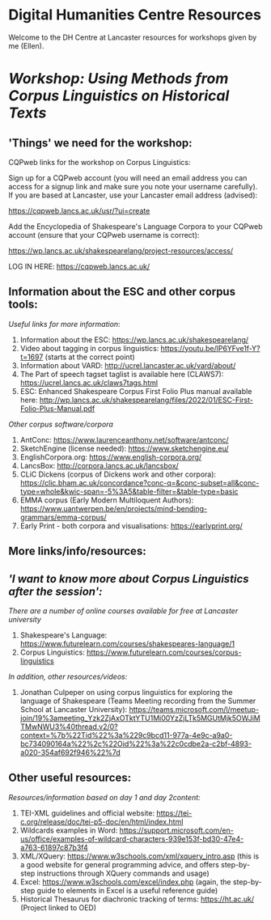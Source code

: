 # Digital Humanities Centre Resources
Welcome to the DH Centre at Lancaster resources for workshops given by me (Ellen).


# _Workshop: Using Methods from Corpus Linguistics on Historical Texts_

## 'Things' we need for the workshop:

CQPweb links for the workshop on Corpus Linguistics:

Sign up for a CQPweb account (you will need an email address you can access for a signup link and make sure you note your username carefully). If you are based at Lancaster, use your Lancaster email address (advised): 

https://cqpweb.lancs.ac.uk/usr/?ui=create

Add the Encyclopedia of Shakespeare's Language Corpora to your CQPweb account (ensure that your CQPweb username is correct):

https://wp.lancs.ac.uk/shakespearelang/project-resources/access/

LOG IN HERE: https://cqpweb.lancs.ac.uk/

## Information about the ESC and other corpus tools:

*Useful links for more information*:
1. Information about the ESC: https://wp.lancs.ac.uk/shakespearelang/
2. Video about tagging in corpus linguistics: https://youtu.be/lP6YFve1f-Y?t=1697 (starts at the correct point)
3. Information about VARD: http://ucrel.lancaster.ac.uk/vard/about/
4. The Part of speech tagset taglist is available here (CLAWS7): https://ucrel.lancs.ac.uk/claws7tags.html
5. ESC: Enhanced Shakespeare Corpus First Folio Plus manual available here: http://wp.lancs.ac.uk/shakespearelang/files/2022/01/ESC-First-Folio-Plus-Manual.pdf

*Other corpus software/corpora*
1. AntConc: https://www.laurenceanthony.net/software/antconc/ 
2. SketchEngine (license needed): https://www.sketchengine.eu/
3. EnglishCorpora.org: https://www.english-corpora.org/
4. LancsBox: http://corpora.lancs.ac.uk/lancsbox/
5. CLiC Dickens (corpus of Dickens work and other corpora): https://clic.bham.ac.uk/concordance?conc-q=&conc-subset=all&conc-type=whole&kwic-span=-5%3A5&table-filter=&table-type=basic
6. EMMA corpus (Early Modern Multiloquent Authors): https://www.uantwerpen.be/en/projects/mind-bending-grammars/emma-corpus/
7. Early Print - both corpora and visualisations: https://earlyprint.org/


## More links/info/resources:
## *'I want to know more about Corpus Linguistics after the session':*

*There are a number of online courses available for free at Lancaster university*
1. Shakespeare's Language: https://www.futurelearn.com/courses/shakespeares-language/1
2. Corpus Linguistics: https://www.futurelearn.com/courses/corpus-linguistics

*In addition, other resources/videos:*
1. Jonathan Culpeper on using corpus linguistics for exploring the language of Shakespeare (Teams Meeting recording from the Summer School at Lancaster University): https://teams.microsoft.com/l/meetup-join/19%3ameeting_Yzk2ZjAxOTktYTU1Mi00YzZjLTk5MGUtMjk5OWJiMTMwNWU3%40thread.v2/0?context=%7b%22Tid%22%3a%229c9bcd11-977a-4e9c-a9a0-bc734090164a%22%2c%22Oid%22%3a%22c0cdbe2a-c2bf-4893-a020-354af692f946%22%7d

## Other useful resources:
*Resources/information based on day 1 and day 2content:*
1. TEI-XML guidelines and official website: https://tei-c.org/release/doc/tei-p5-doc/en/html/index.html
2. Wildcards examples in Word: https://support.microsoft.com/en-us/office/examples-of-wildcard-characters-939e153f-bd30-47e4-a763-61897c87b3f4
3. XML/XQuery: https://www.w3schools.com/xml/xquery_intro.asp (this is a good website for general programming advice, and offers step-by-step instructions through XQuery commands and usage)
4. Excel: https://www.w3schools.com/excel/index.php (again, the step-by-step guide to elements in Excel is a useful reference guide)
5. Historical Thesaurus for diachronic tracking of terms: https://ht.ac.uk/ (Project linked to OED)
